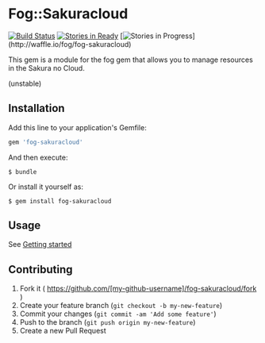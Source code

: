 # Fog::Sakuracloud

[![Build Status](https://travis-ci.org/fog/fog-sakuracloud.svg?branch=master)](https://travis-ci.org/fog/fog-sakuracloud)
[![Stories in Ready](https://badge.waffle.io/fog/fog-sakuracloud.svg?label=ready&title=Ready)](http://waffle.io/fog/fog-sakuracloud) 
[![Stories in Progress](https://badge.waffle.io/fog/fog-sakuracloud.svg?label=In%20Progress&title=In%20Progress')](http://waffle.io/fog/fog-sakuracloud) 

This gem is a module for the fog gem that allows you to manage resources in the Sakura no Cloud.

(unstable)

## Installation

Add this line to your application's Gemfile:

```ruby
gem 'fog-sakuracloud'
```

And then execute:

    $ bundle

Or install it yourself as:

    $ gem install fog-sakuracloud

## Usage

See [Getting started](https://github.com/higanworks/fog-sakuracloud/wiki/Getting-started-for-SakuraCloud)

## Contributing

1. Fork it ( https://github.com/[my-github-username]/fog-sakuracloud/fork )
2. Create your feature branch (`git checkout -b my-new-feature`)
3. Commit your changes (`git commit -am 'Add some feature'`)
4. Push to the branch (`git push origin my-new-feature`)
5. Create a new Pull Request
